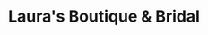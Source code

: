---
title: "Laura's Boutique & Bridal"
url: /mamaroneck/lauras-boutique-und-bridal/
shop: Kleidung
---